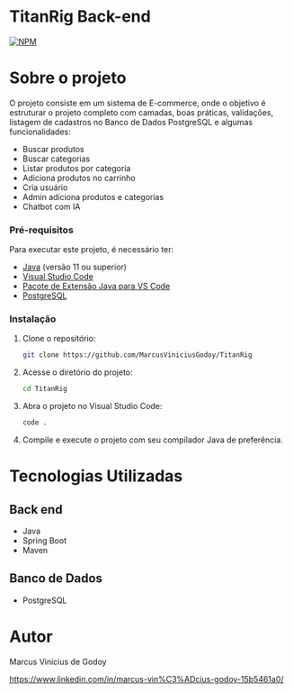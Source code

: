 # TitanRig Back-end
[![NPM](https://img.shields.io/npm/l/react)](https://github.com/MarcusViniciusGodoy/TitanRig/blob/main/LICENSE)

# Sobre o projeto

O projeto consiste em um sistema de E-commerce, onde o objetivo é estruturar o projeto completo com camadas, boas práticas, validações, listagem de cadastros no Banco de Dados PostgreSQL e algumas funcionalidades:
 - Buscar produtos
 - Buscar categorias
 - Listar produtos por categoria
 - Adiciona produtos no carrinho
 - Cria usuário
 - Admin adiciona produtos e categorias
 - Chatbot com IA

### Pré-requisitos
 Para executar este projeto, é necessário ter:
 - [Java](https://www.oracle.com/java/technologies/javase-jdk11-downloads.html) (versão 11 ou superior)
 - [Visual Studio Code](https://code.visualstudio.com/)
 - [Pacote de Extensão Java para VS Code](https://marketplace.visualstudio.com/items?itemName=vscjava.vscode-java-pack)
 - [PostgreSQL](https://www.postgresql.org/download/)

### Instalação
 
 1. Clone o repositório:
    ```bash
    git clone https://github.com/MarcusViniciusGodoy/TitanRig
    ```
 
 2. Acesse o diretório do projeto:
    ```bash
    cd TitanRig
    ```
 
 3. Abra o projeto no Visual Studio Code:
    ```bash
    code .
    ```
 
 4. Compile e execute o projeto com seu compilador Java de preferência.
 

# Tecnologias Utilizadas
## Back end
- Java
- Spring Boot
- Maven

## Banco de Dados
- PostgreSQL

# Autor
Marcus Vinícius de Godoy 

https://www.linkedin.com/in/marcus-vin%C3%ADcius-godoy-15b5461a0/

